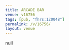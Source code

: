 ```yaml
---
title: ARCADE BAR
venue: v16756
tags: [pub, "fhrs:120048"]
permalink: /v/16756/
layout: venue
---
```

null